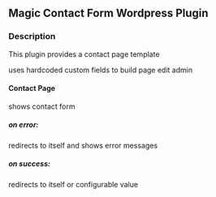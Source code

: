 ## Magic Contact Form Wordpress Plugin

### Description

This plugin provides a contact page template

uses hardcoded custom fields to build page edit admin

#### Contact Page
shows contact form

##### on error:
redirects to itself and shows error messages

##### on success:
redirects to itself or configurable value
